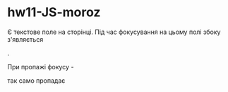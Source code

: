 # hw11-JS-moroz
Є текстове поле на сторінці. Під час фокусування на цьому полі збоку з'являється <div>.
  
При пропажі фокусу - <div> так само пропадає
